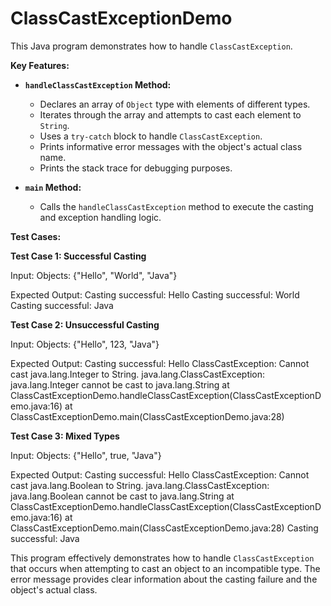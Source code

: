 # ClassCastExceptionDemo

This Java program demonstrates how to handle `ClassCastException`.

**Key Features:**

- **`handleClassCastException` Method:**
    - Declares an array of `Object` type with elements of different types.
    - Iterates through the array and attempts to cast each element to `String`.
    - Uses a `try-catch` block to handle `ClassCastException`.
    - Prints informative error messages with the object's actual class name.
    - Prints the stack trace for debugging purposes.

- **`main` Method:**
    - Calls the `handleClassCastException` method to execute the casting and exception handling logic.

**Test Cases:**

**Test Case 1: Successful Casting**

Input: Objects: {"Hello", "World", "Java"}

Expected Output:
Casting successful: Hello
Casting successful: World
Casting successful: Java

**Test Case 2: Unsuccessful Casting**

Input: Objects: {"Hello", 123, "Java"}

Expected Output:
Casting successful: Hello
ClassCastException: Cannot cast java.lang.Integer to String.
java.lang.ClassCastException: java.lang.Integer cannot be cast to java.lang.String
at ClassCastExceptionDemo.handleClassCastException(ClassCastExceptionDemo.java:16)
at ClassCastExceptionDemo.main(ClassCastExceptionDemo.java:28)


**Test Case 3: Mixed Types**

Input: Objects: {"Hello", true, "Java"}

Expected Output:
Casting successful: Hello
ClassCastException: Cannot cast java.lang.Boolean to String.
java.lang.ClassCastException: java.lang.Boolean cannot be cast to java.lang.String
at ClassCastExceptionDemo.handleClassCastException(ClassCastExceptionDemo.java:16)
at ClassCastExceptionDemo.main(ClassCastExceptionDemo.java:28)
Casting successful: Java


This program effectively demonstrates how to handle `ClassCastException` that occurs when attempting to cast an object to an incompatible type. The error message provides clear information about the casting failure and the object's actual class.
